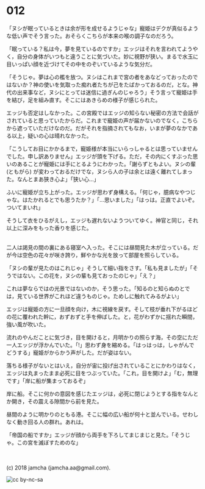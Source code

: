 # 012

「ヌシが眠っているときは余が形を成せるようじゃな」寵姫はデクが真似るような低い声でそう言った。おそらくこちらが本来の喉の調子なのだろう。  

「眠っている？私は今，夢を見ているのですか」エッジはそれを言われてようやく，自分の身体がいつもと違うことに気づいた。妙に視野が狭い。まるで水玉に目いっぱい顔を近づけてその中をのぞいているような気分だ。  

「そうじゃ。夢は心の檻を放つ。ヌシはこれまで宮の者をあなどっておったのではないか？神の使いを気取った痴れ者たちが己をたばかっておるのだ，とな。神代の出来事など，ヌシにとっては迷信に過ぎんのじゃろう」そう言って寵姫は手を結び，足を組み直す。そこにはあきらめの様子が感じられた。  

エッジも否定はしなかった。この宮殿ではエッジの知らない秘密の方法で会話がされていると思っていたからだ。これまで寵姫の声が届かないのでなく，こちらから遮っていただけなのだ。だがそれを指摘されてもなお，いまが夢のなかである以上，疑いの心は晴れなかった。  

「こうしてお目にかかるまで，寵姫様が本当にいらっしゃるとは思っていませんでした。申し訳ありません」エッジが頭を下げる。ただ，その内にくすぶった思いのあることが寵姫には手にとるようにわかった。「謝らずともよい。ヌシの輩 (ともがら) が変わっておるだけでな，ヌシら人の子は余とは遠く離れてしまった。なんとまあ狭き心よ」「狭い心…」  

ふいに寵姫が立ち上がった。エッジが思わず身構える。「何じゃ，臆病なやつじゃな。はたかれるとでも思うたか？」「…思いました」「はっは。正直でよいぞ。ついてまいれ」  

そうして衣をひるがえし，エッジも遅れないようついてゆく。神官と同じ，それ以上に深みをもった香りを感じた。  

<br>  
二人は謁見の間の裏にある寝室へ入った。そこには昼間見た木が立っている。だが今は空色の花々が咲き誇り，鮮やかな光を放って部屋を照らしている。  

「ヌシの輩が見たのはこれじゃ」そうして細い指をさす。「私も見ましたが」「そうではない。この花を，ヌシの輩も見ておったのじゃ」「え？」  

これは夢ならではの光景ではないのか，そう思った。「知るのと知らぬのとでは，見ている世界がこれほど違うものじゃ。ためしに触れてみるがよい」  

エッジは寵姫の方に一旦顔を向け，木に視線を戻す。そして枝が垂れ下がるほどの花に覆われた幹に，おずおずと手を伸ばした。と，花がわずかに揺れた瞬間，強い風が吹いた。  

流れのやんだことに気づき，目を開けると，月明かりの照らす海，その空にただ一人エッジが浮かんでいた。「!」思わず身を縮める。「はっはっは，しゃがんでどうする」寵姫がからかう声がした。だが姿はない。  

落ちる様子がないとはいえ，自分が宙に投げ出されていることにかわりはなく，エッジは丸まったまま必死に目をつぶっていた。「これ，目を開けよ」「む，無理です」「岸に船が集まっておるぞ」  

岸に船。そこに何かの意図を感じたエッジは，必死に閉じようとする指をなんとか開き，その震える隙間から前を見た。  

昼間のように明かりのともる港。そこに幅の広い船が何十と並んでいる。せわしなく動き回る人の群れ。あれは。  

「帝国の船ですか」エッジが顔から両手を下ろしてまじまじと見た。「そうじゃ。この宮を滅ぼすためのな」  

<br>  
<br>  
(c) 2018 jamcha (jamcha.aa@gmail.com).  

![cc by-nc-sa](http://i.creativecommons.org/l/by-nc-sa/4.0/88x31.png)
